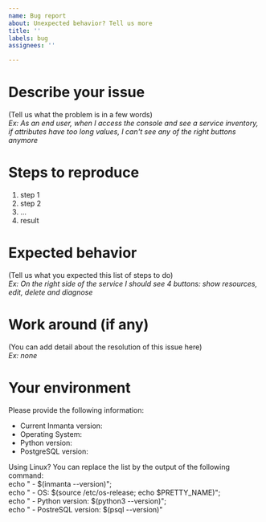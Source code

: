 ```yaml
---
name: Bug report
about: Unexpected behavior? Tell us more
title: ''
labels: bug
assignees: ''

---
```


# Describe your issue

(Tell us what the problem is in a few words)  
*Ex: As an end user, when I access the console and see a service inventory, if attributes have too long values, I can't see any of the right buttons anymore*

# Steps to reproduce

1. step 1
2. step 2
3. ...
4. result

# Expected behavior

(Tell us what you expected this list of steps to do)  
*Ex: On the right side of the service I should see 4 buttons: show resources, edit, delete and diagnose*

# Work around (if any)

(You can add detail about the resolution of this issue here)  
*Ex: none*

# Your environment

Please provide the following information:
 - Current Inmanta version: 
 - Operating System: 
 - Python version:
 - PostgreSQL version:

Using Linux? You can replace the list by the output of the following command:  
echo " - $(inmanta --version)"; \
echo " - OS: $(source /etc/os-release; echo $PRETTY_NAME)"; \
echo " - Python version: $(python3 --version)"; \
echo " - PostreSQL version: $(psql --version)"
